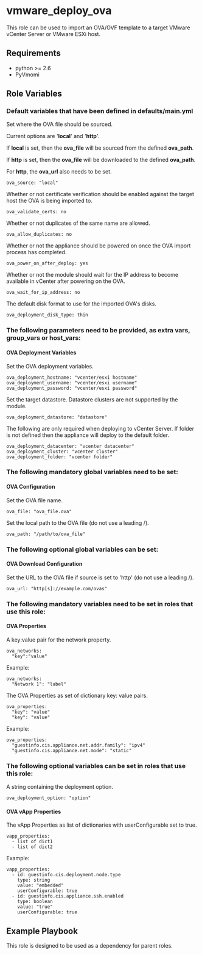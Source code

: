 vmware_deploy_ova
=========

This role can be used to import an OVA/OVF template to a target VMware vCenter Server or VMware ESXi host.

Requirements
------------

- python >= 2.6
- PyVmomi

Role Variables
--------------

  ### Default variables that have been defined in defaults/main.yml

  Set where the OVA file should be sourced.

  Current options are '**local**' and '**http**'.

  If **local** is set, then the **ova_file** will be sourced from the defined **ova_path**.

  If **http** is set, then the **ova_file** will be downloaded to the defined **ova_path**.

  For **http**, the **ova_url** also needs to be set.
  ```
  ova_source: "local"
  ```

  Whether or not certificate verification should be enabled against the target host the OVA is being imported to.
  ```
  ova_validate_certs: no
  ```

  Whether or not duplicates of the same name are allowed.
  ```
  ova_allow_duplicates: no
  ```

  Whether or not the appliance should be powered on once the OVA import process has completed.
  ```
  ova_power_on_after_deploy: yes
  ```

  Whether or not the module should wait for the IP address to become available in vCenter after powering on the OVA.
  ```
  ova_wait_for_ip_address: no
  ```

  The default disk format to use for the imported OVA's disks.
  ```
  ova_deployment_disk_type: thin
  ```

  ### The following parameters need to be provided, as extra vars, group_vars or host_vars:

  #### OVA Deployment Variables

  Set the OVA deployment variables.
  ```
  ova_deployment_hostname: "vcenter/esxi hostname"
  ova_deployment_username: "vcenter/esxi username"
  ova_deployment_password: "vcenter/esxi password"
  ```

  Set the target datastore. Datastore clusters are not supported by the module.
  ```
  ova_deployment_datastore: "datastore"
  ```

  The following are only required when deploying to vCenter Server. If folder is not defined then the appliance will deploy to the default folder.
  ```
  ova_deployment_datacenter: "vcenter datacenter"
  ova_deployment_cluster: "vcenter cluster"
  ova_deployment_folder: "vcenter folder"
  ```

  ### The following mandatory global variables need to be set:

  #### OVA Configuration

  Set the OVA file name.
  ```
  ova_file: "ova_file.ova"
  ```

  Set the local path to the OVA file (do not use a leading /).
  ```
  ova_path: "/path/to/ova_file"
  ```

  ### The following optional global variables can be set:

  #### OVA Download Configuration

  Set the URL to the OVA file if source is set to 'http' (do not use a leading /).
  ```
  ova_url: "http[s]://example.com/ovas"
  ```

  ### The following mandatory variables need to be set in roles that use this role:

  #### OVA Properties

  A key:value pair for the network property.
  ```
  ova_networks:
    "key":"value"
  ```
  Example:
  ```
  ova_networks:
    "Network 1": "label"
  ```

  The OVA Properties as set of dictionary key: value pairs.
  ```
  ova_properties:
    "key": "value"
    "key": "value"
  ```
  Example:
  ```
  ova_properties:
    "guestinfo.cis.appliance.net.addr.family": "ipv4"
    "guestinfo.cis.appliance.net.mode": "static"
  ```

  ### The following optional variables can be set in roles that use this role:

  A string containing the deployment option.
  ```
  ova_deployment_option: "option"
  ```

  #### OVA vApp Properties

  The vApp Properties as list of dictionaries with userConfigurable set to true.
  ```
  vapp_properties: 
    - list of dict1
    - list of dict2
  ```
  Example:
  ```
  vapp_properties:
    - id: guestinfo.cis.deployment.node.type
      type: string
      value: "embedded"
      userConfigurable: true
    - id: guestinfo.cis.appliance.ssh.enabled
      type: boolean
      value: "true"
      userConfigurable: true
  ```

Example Playbook
----------------

This role is designed to be used as a dependency for parent roles.